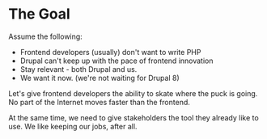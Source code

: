 #  The Goal

Assume the following:

* Frontend developers (usually) don't want to write PHP
* Drupal can't keep up with the pace of frontend innovation
* Stay relevant - both Drupal and us.
* We want it now. (we're not waiting for Drupal 8)

Let's give frontend developers the ability to skate where the puck is going. No part of the Internet moves faster than the frontend.

At the same time, we need to give stakeholders the tool they already like to use. We like keeping our jobs, after all.
